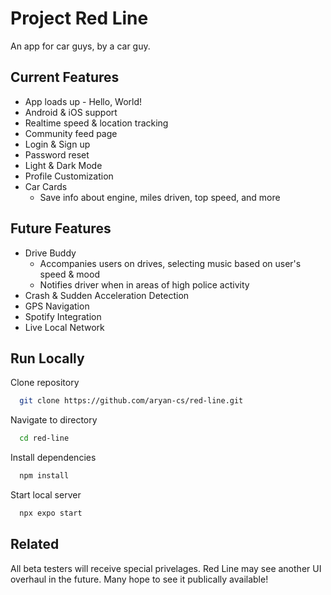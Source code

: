 
# Project Red Line

An app for car guys, by a car guy.


## Current Features

- App loads up - Hello, World!
- Android & iOS support
- Realtime speed & location tracking
- Community feed page
- Login & Sign up
- Password reset
- Light & Dark Mode
- Profile Customization
- Car Cards
    - Save info about engine, miles driven, top speed, and more
## Future Features

- Drive Buddy
    - Accompanies users on drives, selecting music based on user's speed & mood
    - Notifies driver when in areas of high police activity
- Crash & Sudden Acceleration Detection
- GPS Navigation
- Spotify Integration
- Live Local Network
## Run Locally

Clone repository

```bash
  git clone https://github.com/aryan-cs/red-line.git
```

Navigate to directory

```bash
  cd red-line
```

Install dependencies

```bash
  npm install
```

Start local server

```bash
  npx expo start
```


## Related

All beta testers will receive special privelages.
Red Line may see another UI overhaul in the future. Many hope to see it publically available!
